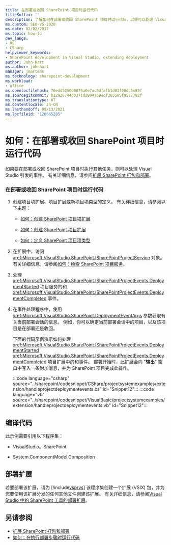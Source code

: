 ```yaml
---
title: 在部署或收回 SharePoint 项目时运行代码
titleSuffix: ''
description: 了解如何在部署或收回 SharePoint 项目时运行代码，以便可以处理 Visual Studio 引发的事件。
ms.custom: SEO-VS-2020
ms.date: 02/02/2017
ms.topic: how-to
dev_langs:
- VB
- CSharp
helpviewer_keywords:
- SharePoint development in Visual Studio, extending deployment
author: John-Hart
ms.author: johnhart
manager: jmartens
ms.technology: sharepoint-development
ms.workload:
- office
ms.openlocfilehash: 76edd5250d0876a0e7ac8dfafb1d03f00dc5c89f
ms.sourcegitcommit: b12a38744db371d2894769ecf305585f9577792f
ms.translationtype: HT
ms.contentlocale: zh-CN
ms.lasthandoff: 09/13/2021
ms.locfileid: "126665285"
---
```

# <a name="how-to-run-code-when-a-sharepoint-project-is-deployed-or-retracted"></a>如何：在部署或收回 SharePoint 项目时运行代码
  如果要在部署或收回 SharePoint 项目时执行其他任务，则可以处理 Visual Studio 引发的事件。 有关详细信息，请参阅[扩展 SharePoint 打包和部署](../sharepoint/extending-sharepoint-packaging-and-deployment.md)。

### <a name="to-run-code-when-a-sharepoint-project-is-deployed-or-retracted"></a>在部署或收回 SharePoint 项目时运行代码

1. 创建项目项扩展、项目扩展或新项目项类型的定义。 有关详细信息，请参阅以下主题：

   - [如何：创建 SharePoint 项目项扩展](../sharepoint/how-to-create-a-sharepoint-project-item-extension.md)

   - [如何：创建 SharePoint 项目扩展](../sharepoint/how-to-create-a-sharepoint-project-extension.md)

   - [如何：定义 SharePoint 项目项类型](../sharepoint/how-to-define-a-sharepoint-project-item-type.md)

2. 在扩展中，访问 <xref:Microsoft.VisualStudio.SharePoint.ISharePointProjectService> 对象。 有关详细信息，请参阅[如何：检索 SharePoint 项目服务](../sharepoint/how-to-retrieve-the-sharepoint-project-service.md)。

3. 处理 <xref:Microsoft.VisualStudio.SharePoint.ISharePointProjectEvents.DeploymentStarted> 项目服务的和 <xref:Microsoft.VisualStudio.SharePoint.ISharePointProjectEvents.DeploymentCompleted> 事件。

4. 在事件处理程序中，使用 <xref:Microsoft.VisualStudio.SharePoint.DeploymentEventArgs> 参数获取有关当前部署会话的信息。 例如，你可以确定当前部署会话中的项目，以及该项目是在部署还是收回。

   下面的代码示例演示如何处理 <xref:Microsoft.VisualStudio.SharePoint.ISharePointProjectEvents.DeploymentStarted> <xref:Microsoft.VisualStudio.SharePoint.ISharePointProjectEvents.DeploymentCompleted> 项目扩展中的和事件。 部署开始时，此扩展会向 "**输出**" 窗口中写入一条附加消息，并为 SharePoint 项目完成此操作。

   :::code language="csharp" source="../sharepoint/codesnippet/CSharp/projectsystemexamples/extension/handleprojectdeploymentevents.cs" id="Snippet12":::
   :::code language="vb" source="../sharepoint/codesnippet/VisualBasic/projectsystemexamples/extension/handleprojectdeploymentevents.vb" id="Snippet12":::

## <a name="compile-the-code"></a>编译代码
 此示例需要引用以下程序集：

- VisualStudio。SharePoint

- System.ComponentModel.Composition

## <a name="deploy-the-extension"></a>部署扩展
 若要部署该扩展，请为 [!include[vsprvs](../sharepoint/includes/vsprvs-md.md)] 该程序集创建一个扩展 (VSIX) 包，并为您要使用该扩展分发的任何其他文件创建该扩展。 有关详细信息，请参阅[Visual Studio 中的 SharePoint 工具的部署扩展](../sharepoint/deploying-extensions-for-the-sharepoint-tools-in-visual-studio.md)。

## <a name="see-also"></a>另请参阅
- [扩展 SharePoint 打包和部署](../sharepoint/extending-sharepoint-packaging-and-deployment.md)
- [如何：在执行部署步骤时运行代码](../sharepoint/how-to-run-code-when-deployment-steps-are-executed.md)
